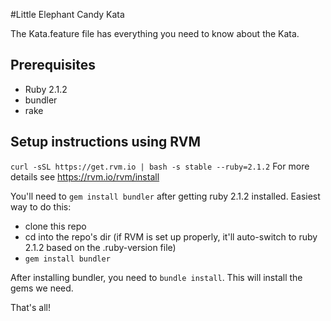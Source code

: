 #Little Elephant Candy Kata

The Kata.feature file has everything you need to know about the Kata.


## Prerequisites

* Ruby 2.1.2
* bundler
* rake


## Setup instructions using RVM
`curl -sSL https://get.rvm.io | bash -s stable --ruby=2.1.2` For more details see https://rvm.io/rvm/install

You'll need to `gem install bundler` after getting ruby 2.1.2 installed. Easiest way to do this:

* clone this repo
* cd into the repo's dir (if RVM is set up properly, it'll auto-switch to ruby 2.1.2 based on the .ruby-version file)
* `gem install bundler`


After installing bundler, you need to `bundle install`. This will install the gems we need.

That's all!
